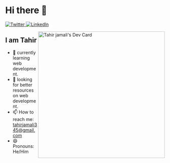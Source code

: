 # Hi there 👋

<div align="left">
  <a href="https://twitter.com/tahirjamali345">
    <img
      src="https://img.shields.io/twitter/follow/tahirjamali345?label=Twitter&logo=twitter&style=flat-square&color=1da1f2&logoColor=ffffff"
      alt="Twitter"
    />
  </a>
  <a href="https://linkedin.com/in/tahir-jamali-a5a18b215">
    <img
      src="https://img.shields.io/static/v1?logo=linkedin&style=flat-square&color=0072b1&label=LinkedIn&message=%E2%98%86"
      alt="LinkedIn"
    />
  </a>
  
  <a href="https://app.daily.dev/tahirjamali"><img align="right" src="https://api.daily.dev/devcards/c19995f4dffa40d19b85b0a2d31a8823.png?r=oio" width="400" alt="Tahir jamali's Dev Card"/></a>

</div>

## I am Tahir

- 🌱 currently learning web development.
- 🤔 looking for better resources on web development.
- 📫 How to reach me: tahirjamali345@gmail.com
- 😄 Pronouns: He/Him
